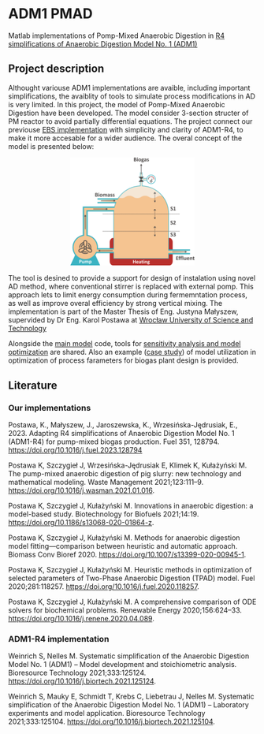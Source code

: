 # ADM1 PMAD
Matlab implementations of Pomp-Mixed Anaerobic Digestion in [R4 simplifications of Anaerobic Digestion Model No. 1 (ADM1)](https://github.com/soerenweinrich/ADM1)
## Project description
Althought variouse ADM1 implementations are avaible, including important simplifications, the avaiblity of tools to simulate process modifications in AD is very limited. In this project, the model of Pomp-Mixed Anaerobic Digestion have been developed. The model consider 3-section structer of PM reactor to avoid partially differential equations. The project connect our previouse [EBS implementation](https://ich.postawa.eu/extended-biogas-simulator/) with simplicity and clarity of ADM1-R4, to make it more accesable for a wider audience. The overal concept of the model is presented below:

<p align="center"><img src="https://github.com/kar-pos/ADM1_PMAD/blob/main/Documentation/PMAD_reactor.png" width=50% height=50%></p>

The tool is desined to provide a support for design of instalation using novel AD method, where conventional stirrer is replaced with external pomp. This approach lets to limit energy consumption during fermemntation process, as well as improve overal efficiency by strong vertical mixing. The implementation is part of the Master Thesis of Eng. Justyna Małyszew, supervided by Dr Eng. Karol Postawa at [Wrocław University of Science and Technology](https://pwr.edu.pl/en/)

Alongside the [main model](https://github.com/kar-pos/ADM1_PMAD/tree/main/Pomp-mixed%20Anaerobic%20Digestion%20Mode) code, tools for [sensitivity analysis and model optimization](https://github.com/kar-pos/ADM1_PMAD/tree/main/Model%20optimization) are shared. Also an example ([case study](https://github.com/kar-pos/ADM1_PMAD/tree/main/Raw%20parameter%20optimization%20(case%20study))) of model utilization in optimization of process farameters for biogas plant design is provided.

## Literature
### Our implementations
Postawa, K., Małyszew, J., Jaroszewska, K., Wrzesińska-Jędrusiak, E., 2023. Adapting R4 simplifications of Anaerobic Digestion Model No. 1 (ADM1-R4) for pump-mixed biogas production. Fuel 351, 128794. https://doi.org/10.1016/j.fuel.2023.128794

Postawa K, Szczygieł J, Wrzesińska-Jędrusiak E, Klimek K, Kułażyński M. The pump-mixed anaerobic digestion of pig slurry: new technology and mathematical modeling. Waste Management 2021;123:111–9. https://doi.org/10.1016/j.wasman.2021.01.016.

Postawa K, Szczygieł J, Kułażyński M. Innovations in anaerobic digestion: a model-based study. Biotechnology for Biofuels 2021;14:19. https://doi.org/10.1186/s13068-020-01864-z.

Postawa K, Szczygieł J, Kułażyński M. Methods for anaerobic digestion model fitting—comparison between heuristic and automatic approach. Biomass Conv Bioref 2020. https://doi.org/10.1007/s13399-020-00945-1.

Postawa K, Szczygieł J, Kułażyński M. Heuristic methods in optimization of selected parameters of Two-Phase Anaerobic Digestion (TPAD) model. Fuel 2020;281:118257. https://doi.org/10.1016/j.fuel.2020.118257.

Postawa K, Szczygieł J, Kułażyński M. A comprehensive comparison of ODE solvers for biochemical problems. Renewable Energy 2020;156:624–33. https://doi.org/10.1016/j.renene.2020.04.089.

### ADM1-R4 implementation
Weinrich S, Nelles M. Systematic simplification of the Anaerobic Digestion Model No. 1 (ADM1) – Model development and stoichiometric analysis. Bioresource Technology 2021;333:125124. https://doi.org/10.1016/j.biortech.2021.125124.

Weinrich S, Mauky E, Schmidt T, Krebs C, Liebetrau J, Nelles M. Systematic simplification of the Anaerobic Digestion Model No. 1 (ADM1) – Laboratory experiments and model application. Bioresource Technology 2021;333:125104. https://doi.org/10.1016/j.biortech.2021.125104.

